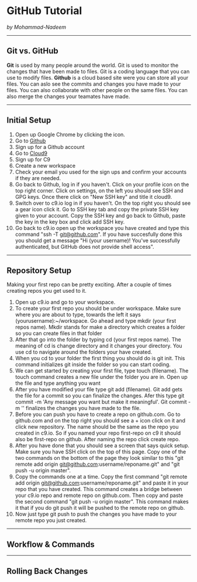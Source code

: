 # GitHub Tutorial

_by Mohammad-Nadeem_

---
## Git vs. GitHub
**Git** is used by many people around the world. Git is used to monitor the changes that have been made to files. Git is a coding language that you can use to modify files. **Github** is a cloud based site were you can store all your files. You can aslo see the commits and changes you have made to your files. You can also collaborate with other people on the same files. You can also merge the changes your teamates have made.


---
## Initial Setup        
1. Open up Google Chrome by clicking the icon.
2. Go to [Github](https://github.com)
3. Sign up for a Github account 
4. Go to [Cloud9](https://c9.io)
5. Sign up for C9
6. Create a new workspace
7. Check your email you used for the sign ups and confirm your accounts if they are needed.
8. Go back to Github, log in if you haven't. Click on your profile icon on the top right corner. Click on settings, on the left you should see SSH and GPG keys. Once there click on "New SSH key" and title it cloud9.
9. Switch over to c9.io log in if you haven't. On the top right you should see a gear icon click it. Go to SSH key tab and copy the private SSH key given to your account. Copy the SSH key and go back to Github, paste the key in the key box and click add SSH key.
10. Go back to c9.io open up the workspace you have created and type this command "ssh -T git@github.com". If you have succesfully done this you should get a message "Hi (your username)! You've successfully authenticated, but GitHub does not provide shell access".

---
## Repository Setup
Making your first repo can be pretty exciting. After a couple of times creating repos you get used to it.
1. Open up c9.io and go to your workspace.
2. To create your first repo you should be under workspace. Make sure where you are about to type, towards the left it says (yourusername):~/workspace. Go ahead and type mkdir (your first repos name). Mkdir stands for make a directory which creates a folder so you can create files in that folder
3. After that go into the folder by typing cd (your first repos name). The meaning of cd is change directory and it changes your directory. You use cd to navigate around the folders your have created.
4. When you cd to your folder the first thing you should do is git init. This command initializes git inside the folder so you can start coding.
5. We can get started by creating your first file, type touch (filename). The touch command creates a new file under the folder you are in. Open up the file and type anything you want
6. After you have modified your file type git add (filename). Git add gets the file for a commit so you can finalize the changes. Afer this type git commit -m 'Any message you want but make it meaningful'. Git commit -m '' finalizes the changes you have made to the file. 
7. Before you can push you have to create a repo on github.com. Go to github.com and on the top right you should see a + icon click on it and click new repository. The name should be the same as the repo you created in c9.io. So if you named your repo first-repo on c9 it should also be first-repo on github. After naming the repo click create repo.
8. After you have done that you should see a screen that says quick setup. Make sure you have SSH click on the top of this page. Copy one of the two commands on the bottom of the page they look similar to this "git remote add origin git@github.com:username/reponame.git" and "git push -u origin master".   
9. Copy the commands one at a time. Copy the first command "git remote add origin git@github.com:username/reponame.git" and paste it in your repo that you have created. This command creates a bridge between your c9.io repo and remote repo on github.com. Then copy and paste the second command "git push -u origin master". This command makes it that if you do git push it will be pushed to the remote repo on github. 
10. Now just type git push to push the changes you have made to your remote repo you just created.




---
## Workflow & Commands



---
## Rolling Back Changes